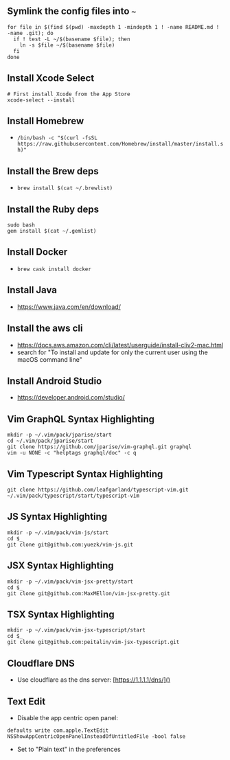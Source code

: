 ## Symlink the config files into `~`
```
for file in $(find $(pwd) -maxdepth 1 -mindepth 1 ! -name README.md ! -name .git); do
  if ! test -L ~/$(basename $file); then
    ln -s $file ~/$(basename $file)
  fi
done
```

## Install Xcode Select
```
# First install Xcode from the App Store
xcode-select --install
```

## Install Homebrew
- `/bin/bash -c "$(curl -fsSL https://raw.githubusercontent.com/Homebrew/install/master/install.sh)"`

## Install the Brew deps
- `brew install $(cat ~/.brewlist)`

## Install the Ruby deps
```
sudo bash
gem install $(cat ~/.gemlist)
```

## Install Docker
- `brew cask install docker`

## Install Java
- https://www.java.com/en/download/

## Install the aws cli
- https://docs.aws.amazon.com/cli/latest/userguide/install-cliv2-mac.html
- search for "To install and update for only the current user using the macOS command line"

## Install Android Studio
- https://developer.android.com/studio/

## Vim GraphQL Syntax Highlighting
```
mkdir -p ~/.vim/pack/jparise/start
cd ~/.vim/pack/jparise/start
git clone https://github.com/jparise/vim-graphql.git graphql
vim -u NONE -c "helptags graphql/doc" -c q
```

## Vim Typescript Syntax Highlighting
```
git clone https://github.com/leafgarland/typescript-vim.git ~/.vim/pack/typescript/start/typescript-vim
```

## JS Syntax Highlighting
```
mkdir -p ~/.vim/pack/vim-js/start
cd $_
git clone git@github.com:yuezk/vim-js.git
```

## JSX Syntax Highlighting
```
mkdir -p ~/.vim/pack/vim-jsx-pretty/start
cd $_
git clone git@github.com:MaxMEllon/vim-jsx-pretty.git
```

## TSX Syntax Highlighting
```
mkdir -p ~/.vim/pack/vim-jsx-typescript/start
cd $_
git clone git@github.com:peitalin/vim-jsx-typescript.git
```


## Cloudflare DNS
- Use cloudflare as the dns server: [https://1.1.1.1/dns/]()

## Text Edit
- Disable the app centric open panel:
```
defaults write com.apple.TextEdit NSShowAppCentricOpenPanelInsteadOfUntitledFile -bool false
```
- Set to "Plain text" in the preferences
